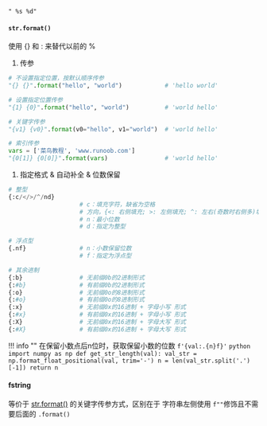 

`" %s %d"`

#### `str.format()`
使用 {} 和 : 来替代以前的 %

1. 传参
```python
# 不设置指定位置，按默认顺序传参
"{} {}".format("hello", "world")            # 'hello world'

# 设置指定位置传参
"{1} {0}".format("hello", "world")          # 'world hello'

# 关键字传参                                    
"{v1} {v0}".format(v0="hello", v1="world")  # 'world hello'

# 索引传参
vars = ['菜鸟教程', 'www.runoob.com']
"{0[1]} {0[0]}".format(vars)                # 'world hello'
```
1. 指定格式 & 自动补全 & 位数保留
```python
# 整型
{:c/</>/^/nd}
                    # c：填充字符，缺省为空格
                    # 方向，{<: 右侧填充; >: 左侧填充; ^: 左右(奇数时右侧多)填充，中间对齐}
                    # n：最小位数
                    # d：指定为整型

# 浮点型
{.nf}               # n：小数保留位数
                    # f：指定为浮点型

# 其余进制
{:b}                # 无前缀0b的2进制形式
{:#b}               # 有前缀0b的2进制形式
{:o}                # 无前缀0o的8进制形式
{:#o}               # 有前缀0o的8进制形式
{:x}                # 无前缀0x的16进制 + 字母小写 形式
{:#x}               # 有前缀0x的16进制 + 字母小写 形式
{:X}                # 无前缀0x的16进制 + 字母大写 形式
{:#X}               # 有前缀0x的16进制 + 字母大写 形式
```
!!! info ""
    在保留小数点后n位时，获取保留小数的位数 `f'{val:.{n}f}'`
    ```python
    import numpy as np
    def get_str_length(val):
        val_str = np.format_float_positional(val, trim='-')
        n = len(val_str.split('.')[-1])
        return n
    ```
#### fstring
等价于 [str.format()](#strformat) 的关键字传参方式，区别在于 字符串左侧使用 `f""`修饰且不需要后面的 `.format()`
